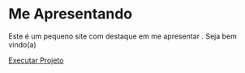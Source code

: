 # Me Apresentando

Este é um pequeno site com destaque em me apresentar . Seja bem vindo(a)

<a href="https://kemilyn1227.github.io/Apresentacao/"> Executar Projeto